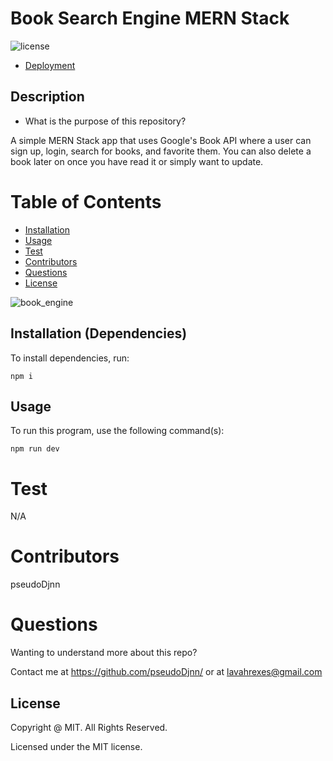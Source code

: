 # Book Search Engine MERN Stack

![license](https://img.shields.io/badge/license-MIT-yellowgreen.svg)

- [Deployment](https://frozen-basin-26345.herokuapp.com/)

## Description

- What is the purpose of this repository?<br/>

A simple MERN Stack app that uses Google's Book API where a user can sign up, login, search for books, and favorite them. You can also delete a book later on once you have read it or simply want to update.

# Table of Contents

- [Installation](#installation)
- [Usage](#usage)
- [Test](#test)
- [Contributors](#contributors)
- [Questions](#questions)
- [License](#license)

![book_engine](https://user-images.githubusercontent.com/105378214/206023663-11e852db-de75-4027-ba3e-dc418728d7f6.png)

  ## Installation (Dependencies)

  To install dependencies, run:

  ```
  npm i
  ```

  ## Usage

  To run this program, use the following command(s):

  ```
  npm run dev
  ```

  # Test

  N/A

  # Contributors

  pseudoDjnn

  # Questions

  Wanting to understand more about this repo?

  Contact me at https://github.com/pseudoDjnn/ or at lavahrexes@gmail.com

  ## License

  Copyright @ MIT. All Rights Reserved.

  Licensed under the MIT license.
